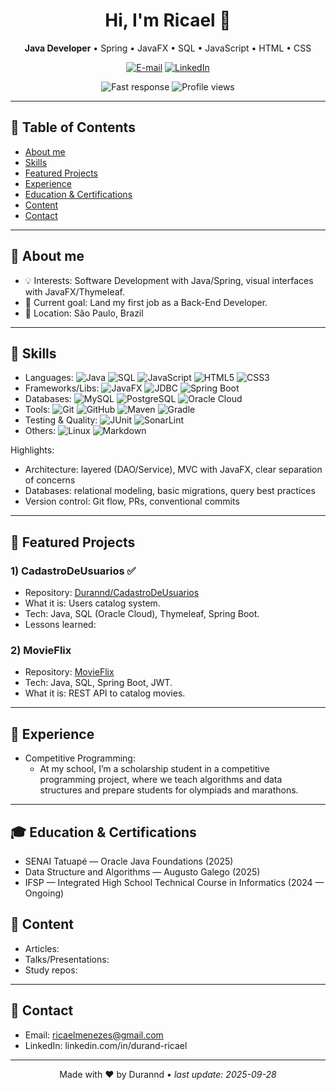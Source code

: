 <!--
🔧 Quick personalization guide:
1) Search for TODO: and replace with your information.
2) Remove sections that don't make sense for you.
3) Update links, colors, and icons in badges (https://shields.io/).
4) Commit this file to the Durannd/Durannd repository to become your GitHub profile.
-->

<!-- Banner or photo (optional). Replace the URL with your own image/art -->


<h1 align="center">Hi, I'm Ricael 👋</h1>

<p align="center">
  <b>Java Developer</b> • Spring • JavaFX • SQL • JavaScript • HTML • CSS
</p>

<p align="center">
  <!-- TODO: Update the links below -->
  <a href="mailto:ricaelmenezes@gmail.com"><img alt="E-mail" src="https://img.shields.io/badge/Email-Send-1d4ed8?style=for-the-badge&logo=gmail&logoColor=white"></a>
  <a href="https://www.linkedin.com/in/durand-ricael/"><img alt="LinkedIn" src="https://img.shields.io/badge/LinkedIn-Connect-0a66c2?style=for-the-badge&logo=linkedin&logoColor=white"></a>

<p align="center">
  <img alt="Fast response" src="https://img.shields.io/badge/Response%20time-fast-3b82f6?style=flat-square">
  <img alt="Profile views" src="https://komarev.com/ghpvc/?username=Durannd&label=Views&color=0e75b6&style=flat-square">
</p>

---

## 🧭 Table of Contents
- [About me](#-about-me)
- [Skills](#-skills)
- [Featured Projects](#-featured-projects)
- [Experience](#-experience)
- [Education & Certifications](#-education--certifications)
- [Content](#-content)
- [Contact](#-contact)

---

## 🙋 About me
- 💡 Interests: Software Development with Java/Spring, visual interfaces with JavaFX/Thymeleaf.
- 🚀 Current goal: Land my first job as a Back-End Developer.
- 📍 Location: São Paulo, Brazil

---

## 🧰 Skills
<!-- Tip: adjust to reflect your real stack. Add/remove items. -->
- Languages: ![Java](https://img.shields.io/badge/Java-ED8B00?logo=java&logoColor=white) ![SQL](https://img.shields.io/badge/SQL-025E8C?logo=postgresql&logoColor=white) ![JavaScript](https://img.shields.io/badge/JavaScript-F7DF1E?logo=javascript&logoColor=black) ![HTML5](https://img.shields.io/badge/HTML5-E34F26?logo=html5&logoColor=white) ![CSS3](https://img.shields.io/badge/CSS3-1572B6?logo=css3&logoColor=white)
- Frameworks/Libs: ![JavaFX](https://img.shields.io/badge/JavaFX-1f2937?logo=oracle&logoColor=white) ![JDBC](https://img.shields.io/badge/JDBC-0ea5e9?logo=databricks&logoColor=white) ![Spring Boot](https://img.shields.io/badge/Spring%20Boot-6DB33F?logo=springboot&logoColor=white)
- Databases: ![MySQL](https://img.shields.io/badge/MySQL-005C84?logo=mysql&logoColor=white) ![PostgreSQL](https://img.shields.io/badge/PostgreSQL-316192?logo=postgresql&logoColor=white) ![Oracle Cloud](https://img.shields.io/badge/Oracle%20Cloud-F80000?logo=oracle&logoColor=white)
- Tools: ![Git](https://img.shields.io/badge/Git-F05032?logo=git&logoColor=white) ![GitHub](https://img.shields.io/badge/GitHub-181717?logo=github&logoColor=white) ![Maven](https://img.shields.io/badge/Maven-C71A36?logo=apachemaven&logoColor=white) ![Gradle](https://img.shields.io/badge/Gradle-02303A?logo=gradle&logoColor=white)
- Testing & Quality: ![JUnit](https://img.shields.io/badge/JUnit-25A162?logo=junit5&logoColor=white) ![SonarLint](https://img.shields.io/badge/SonarLint-CC2026?logo=sonarlint&logoColor=white)
- Others: ![Linux](https://img.shields.io/badge/Linux-FCC624?logo=linux&logoColor=black) ![Markdown](https://img.shields.io/badge/Markdown-000000?logo=markdown&logoColor=white)

Highlights:
- Architecture: layered (DAO/Service), MVC with JavaFX, clear separation of concerns
- Databases: relational modeling, basic migrations, query best practices
- Version control: Git flow, PRs, conventional commits

---

## 🌟 Featured Projects

### 1) CadastroDeUsuarios ✅
- Repository: [Durannd/CadastroDeUsuarios](https://github.com/Durannd/CadastroDeUsuarios)
- What it is: Users catalog system.
- Tech: Java, SQL (Oracle Cloud), Thymeleaf, Spring Boot.
- Lessons learned: <!-- TODO: e.g., password hashing, layering, tests -->

### 2) MovieFlix
- Repository: [MovieFlix](https://github.com/Durannd/MovieFlix)
- Tech: Java, SQL, Spring Boot, JWT.
- What it is: REST API to catalog movies.

---

## 💼 Experience

- Competitive Programming:
  - At my school, I’m a scholarship student in a competitive programming project, where we teach algorithms and data structures and prepare students for olympiads and marathons.
<!-- Keep bullets short; focus on impact and results. -->
 <!-- TODO: Role @ Company (Period) -->
   <!-- TODO: e.g., Built a JavaFX + JDBC CRUD that reduced registration time by 40% -->
   <!-- TODO: e.g., Modeled a relational database and implemented safe transactions -->
 <!-- TODO: Role @ Personal/Volunteer Project (Period) -->
<!-- TODO: e.g., Mentored beginners in Java with practical materials and examples -->

---

## 🎓 Education & Certifications
- SENAI Tatuapé — Oracle Java Foundations (2025)
- Data Structure and Algorithms — Augusto Galego (2025)
- IFSP — Integrated High School Technical Course in Informatics (2024 — Ongoing)

## 📝 Content
- Articles: <!-- TODO: links to articles/medium/dev.to/github pages -->
- Talks/Presentations: <!-- TODO: slides/live coding -->
- Study repos: <!-- TODO: links to study notebooks -->

---

## 🤝 Contact
- Email: ricaelmenezes@gmail.com
- LinkedIn: linkedin.com/in/durand-ricael

---

<p align="center">
  Made with ❤️ by <!-- TODO: Your name --> Durannd • <i>last update: <!-- TODO: date --> 2025-09-28</i>
</p>
